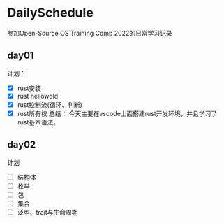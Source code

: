 # DailySchedule
参加Open-Source OS Training Comp 2022的日常学习记录
## day01
计划：
- [x] rust安装
- [x] rust hellowold
- [x] rust控制流(循环、判断)
- [x] rust所有权
总结：
今天主要在vscode上面搭建rust开发环境，并且学习了rust基本语法。
## day02
计划
- [ ] 结构体
- [ ] 枚举
- [ ] 包
- [ ] 集合
- [ ] 泛型、trait与生命周期